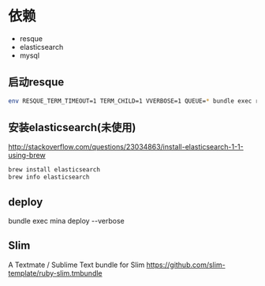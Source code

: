 # 依赖
* resque
* elasticsearch
* mysql

## 启动resque

```sh
env RESQUE_TERM_TIMEOUT=1 TERM_CHILD=1 VVERBOSE=1 QUEUE=* bundle exec rake resque:work
```

## 安装elasticsearch(未使用)

http://stackoverflow.com/questions/23034863/install-elasticsearch-1-1-using-brew

```sh
brew install elasticsearch
brew info elasticsearch
```

## deploy
bundle exec mina deploy --verbose

## Slim
A Textmate / Sublime Text bundle for Slim
https://github.com/slim-template/ruby-slim.tmbundle

